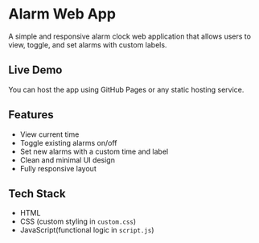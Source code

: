 #  Alarm Web App

A simple and responsive alarm clock web application that allows users to view, toggle, and set alarms with custom labels.

##  Live Demo

You can host the app using GitHub Pages or any static hosting service.

##  Features

- View current time
- Toggle existing alarms on/off
- Set new alarms with a custom time and label
- Clean and minimal UI design
- Fully responsive layout

## Tech Stack

- HTML
- CSS (custom styling in `custom.css`)
- JavaScript(functional logic in `script.js`)


